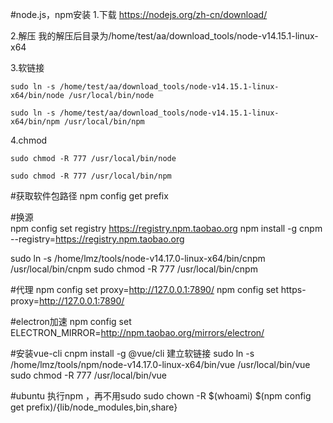 #node.js，npm安装
1.下载 https://nodejs.org/zh-cn/download/

2.解压
    我的解压后目录为/home/test/aa/download_tools/node-v14.15.1-linux-x64

3.软链接

    sudo ln -s /home/test/aa/download_tools/node-v14.15.1-linux-x64/bin/node /usr/local/bin/node
    
    sudo ln -s /home/test/aa/download_tools/node-v14.15.1-linux-x64/bin/npm /usr/local/bin/npm

4.chmod

    sudo chmod -R 777 /usr/local/bin/node
    
    sudo chmod -R 777 /usr/local/bin/npm

#获取软件包路径
npm config get prefix

#换源    
npm config set registry https://registry.npm.taobao.org
npm install -g cnpm --registry=https://registry.npm.taobao.org

sudo ln -s /home/lmz/tools/node-v14.17.0-linux-x64/bin/cnpm /usr/local/bin/cnpm
sudo chmod -R 777 /usr/local/bin/cnpm

#代理
npm config set proxy=http://127.0.0.1:7890/
npm config set https-proxy=http://127.0.0.1:7890/

#electron加速
npm config set ELECTRON_MIRROR=http://npm.taobao.org/mirrors/electron/

#安装vue-cli
cnpm install -g @vue/cli
建立软链接
sudo ln -s /home/lmz/tools/npm/node-v14.17.0-linux-x64/bin/vue /usr/local/bin/vue
sudo chmod -R 777 /usr/local/bin/vue

#ubuntu 执行npm ，再不用sudo
sudo chown -R $(whoami) $(npm config get prefix)/{lib/node_modules,bin,share}

